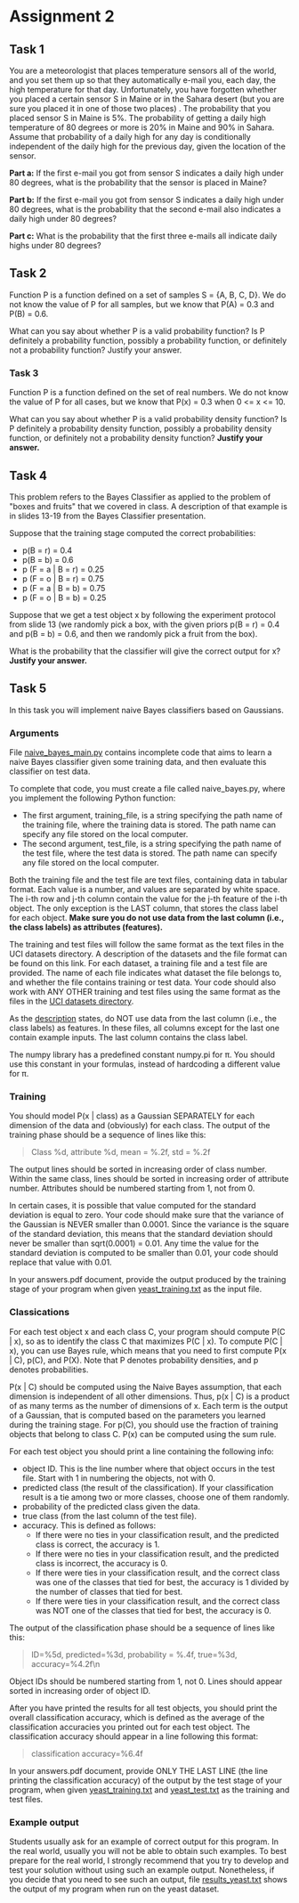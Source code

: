 # Assignment 2

## Task 1

You are a meteorologist that places temperature sensors all of the world, and you set them up so that they automatically e-mail you, each day, the high temperature for that day. Unfortunately, you have forgotten whether you placed a certain sensor S in Maine or in the Sahara desert (but you are sure you placed it in one of those two places) . The probability that you placed sensor S in Maine is 5%. The probability of getting a daily high temperature of 80 degrees or more is 20% in Maine and 90% in Sahara. Assume that probability of a daily high for any day is conditionally independent of the daily high for the previous day, given the location of the sensor.

**Part a:** If the first e-mail you got from sensor S indicates a daily high under 80 degrees, what is the probability that the sensor is placed in Maine?

**Part b:** If the first e-mail you got from sensor S indicates a daily high under 80 degrees, what is the probability that the second e-mail also indicates a daily high under 80 degrees?

**Part c:** What is the probability that the first three e-mails all indicate daily highs under 80 degrees?

## Task 2

Function P is a function defined on a set of samples S = {A, B, C, D}. We do not know the value of P for all samples, but we know that P(A) = 0.3 and P(B) = 0.6.

What can you say about whether P is a valid probability function? Is P definitely a probability function, possibly a probability function, or definitely not a probability function? Justify your answer.

### Task 3

Function P is a function defined on the set of real numbers. We do not know the value of P for all cases, but we know that P(x) = 0.3 when 0 <= x <= 10.

What can you say about whether P is a valid probability density function? Is P definitely a probability density function, possibly a probability density function, or definitely not a probability density function? **Justify your answer.**

## Task 4

This problem refers to the Bayes Classifier as applied to the problem of "boxes and fruits" that we covered in class. A description of that example is in slides 13-19 from the Bayes Classifier presentation.

Suppose that the training stage computed the correct probabilities:

* p(B = r) = 0.4
* p(B = b) = 0.6
* p (F = a | B = r) = 0.25
* p (F = o | B = r) = 0.75
* p (F = a | B = b) = 0.75
* p (F = o | B = b) = 0.25

Suppose that we get a test object x by following the experiment protocol from slide 13 (we randomly pick a box, with the given priors p(B = r) = 0.4 and p(B = b) = 0.6, and then we randomly pick a fruit from the box).

What is the probability that the classifier will give the correct output for x? **Justify your answer.**

## Task 5

In this task you will implement naive Bayes classifiers based on Gaussians.

### Arguments

File [naive_bayes_main.py](./naive_bayes_main.py) contains incomplete code that aims to learn a naive Bayes classifier given some training data, and then evaluate this classifier on test data.

To complete that code, you must create a file called naive_bayes.py, where you implement the following Python function:

* The first argument, training_file, is a string specifying the path name of the training file, where the training data is stored. The path name can specify any file stored on the local computer.
* The second argument, test_file, is a string specifying the path name of the test file, where the test data is stored. The path name can specify any file stored on the local computer.

Both the training file and the test file are text files, containing data in tabular format. Each value is a number, and values are separated by white space. The i-th row and j-th column contain the value for the j-th feature of the i-th object. The only exception is the LAST column, that stores the class label for each object. **Make sure you do not use data from the last column (i.e., the class labels) as attributes (features).**

The training and test files will follow the same format as the text files in the UCI datasets directory. A description of the datasets and the file format can be found on this link. For each dataset, a training file and a test file are provided. The name of each file indicates what dataset the file belongs to, and whether the file contains training or test data. Your code should also work with ANY OTHER training and test files using the same format as the files in the [UCI datasets directory](./ucidata/).

As the [description](./ucidata/description.md) states, do NOT use data from the last column (i.e., the class labels) as features. In these files, all columns except for the last one contain example inputs. The last column contains the class label.

The numpy library has a predefined constant numpy.pi for π. You should use this constant in your formulas, instead of hardcoding a different value for π.

### Training

You should model P(x | class) as a Gaussian SEPARATELY for each dimension of the data and (obviously) for each class. The output of the training phase should be a sequence of lines like this:
> Class %d, attribute %d, mean = %.2f, std = %.2f

The output lines should be sorted in increasing order of class number. Within the same class, lines should be sorted in increasing order of attribute number. Attributes should be numbered starting from 1, not from 0.

In certain cases, it is possible that value computed for the standard deviation is equal to zero. Your code should make sure that the variance of the Gaussian is NEVER smaller than 0.0001. Since the variance is the square of the standard deviation, this means that the standard deviation should never be smaller than sqrt(0.0001) = 0.01. Any time the value for the standard deviation is computed to be smaller than 0.01, your code should replace that value with 0.01.

In your answers.pdf document, provide the output produced by the training stage of your program when given [yeast_training.txt](./ucidata/yeast_training.txt) as the input file.

### Classications

For each test object x and each class C, your program should compute P(C | x), so as to identify the class C that maximizes P(C | x). To compute P(C | x), you can use Bayes rule, which means that you need to first compute P(x | C), p(C\), and P(X). Note that P denotes probability densities, and p denotes probabilities.

P(x | C) should be computed using the Naive Bayes assumption, that each dimension is independent of all other dimensions. Thus, p(x | C) is a product of as many terms as the number of dimensions of x. Each term is the output of a Gaussian, that is computed based on the parameters you learned during the training stage. For p(C\), you should use the fraction of training objects that belong to class C. P(x) can be computed using the sum rule.

For each test object you should print a line containing the following info:

* object ID. This is the line number where that object occurs in the test file. Start with 1 in numbering the objects, not with 0.
* predicted class (the result of the classification). If your classification result is a tie among two or more classes, choose one of them randomly.
* probability of the predicted class given the data.
* true class (from the last column of the test file).
* accuracy. This is defined as follows:
  * If there were no ties in your classification result, and the predicted class is correct, the accuracy is 1.
  * If there were no ties in your classification result, and the predicted class is incorrect, the accuracy is 0.
  * If there were ties in your classification result, and the correct class was one of the classes that tied for best, the accuracy is 1 divided by the number of classes that tied for best.
  * If there were ties in your classification result, and the correct class was NOT one of the classes that tied for best, the accuracy is 0.

The output of the classification phase should be a sequence of lines like this:

> ID=%5d, predicted=%3d, probability = %.4f, true=%3d, accuracy=%4.2f\n

Object IDs should be numbered starting from 1, not 0. Lines should appear sorted in increasing order of object ID.

After you have printed the results for all test objects, you should print the overall classification accuracy, which is defined as the average of the classification accuracies you printed out for each test object. The classification accuracy should appear in a line following this format:

> classification accuracy=%6.4f

In your answers.pdf document, provide ONLY THE LAST LINE (the line printing the classification accuracy) of the output by the test stage of your program, when given [yeast_training.txt](./ucidata/yeast_training.txt) and [yeast_test.txt](./ucidata/yeast_test.txt) as the training and test files.

### Example output

Students usually ask for an example of correct output for this program. In the real world, usually you will not be able to obtain such examples. To best prepare for the real world, I strongly recommend that you try to develop and test your solution without using such an example output. Nonetheless, if you decide that you need to see such an output, file [results_yeast.txt](./ucidata/results_yeast.txt) shows the output of my program when run on the yeast dataset.
